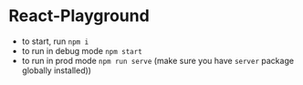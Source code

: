 # React-Playground

- to start, run `npm i`
- to run in debug mode `npm start`
- to run in prod mode `npm run serve` (make sure you have `server` package globally installed)) 